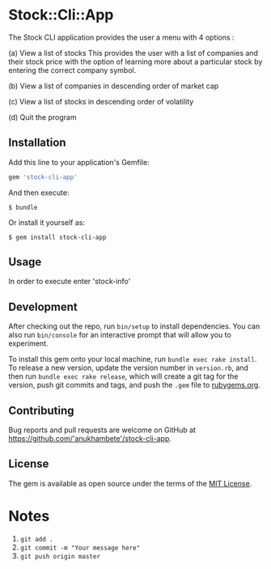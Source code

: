 # Stock::Cli::App


The Stock CLI application provides the user a menu with 4 options :

(a) View a list of stocks This provides the user with a list of companies and their stock price with the option of learning more about a particular stock by entering the correct company symbol.

(b) View a list of companies in descending order of market cap

(c) View a list of stocks in descending order of volatility

(d) Quit the program

## Installation

Add this line to your application's Gemfile:

```ruby
gem 'stock-cli-app'
```

And then execute:

    $ bundle

Or install it yourself as:

    $ gem install stock-cli-app

## Usage
In order to execute enter 'stock-info'

## Development

After checking out the repo, run `bin/setup` to install dependencies. You can also run `bin/console` for an interactive prompt that will allow you to experiment.

To install this gem onto your local machine, run `bundle exec rake install`. To release a new version, update the version number in `version.rb`, and then run `bundle exec rake release`, which will create a git tag for the version, push git commits and tags, and push the `.gem` file to [rubygems.org](https://rubygems.org).

## Contributing

Bug reports and pull requests are welcome on GitHub at https://github.com/'anukhambete'/stock-cli-app.

## License

The gem is available as open source under the terms of the [MIT License](https://opensource.org/licenses/MIT).

# Notes
1. `git add .`
2. `git commit -m "Your message here"`
3. `git push origin master`
